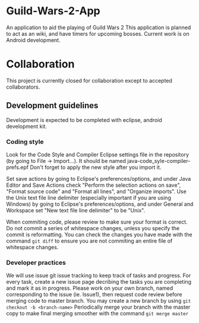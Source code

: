 # Guild-Wars-2-App
An application to aid the playing of Guild Wars 2
This application is planned to act as an wiki, and have timers for upcoming bosses.
Current work is on Android development.

# Collaboration
This project is currently closed for collaboration except to accepted collaborators.

## Development guidelines
Development is expected to be completed with eclipse, android development kit.
### Coding style
Look for the Code Style and Compiler Eclipse settings file in the repository (by going to File -> Import...).
It should be named java-code_syle-compiler-prefs.epf
Don't forget to apply the new style after you import it.

Set save actions by going to Eclipse's preferences/options, and under Java Editor and Save Actions check "Perform the selection actions on save", "Format source code" and "Format all lines", and "Organize imports".
Use the Unix text file line delimiter (especially important if you are using Windows) by going to Eclipse's preferences/options, and under General and Workspace set "New text file line delimiter" to be "Unix".

When commiting code, please review to make sure your format is correct.
Do not commit a series of whitespace changes, unless you specify the commit is reformatting.
You can check the changes you have made with the command `git diff` to ensure you are not commiting an entire file of whitespace changes.

### Developer practices
We will use issue git issue tracking to keep track of tasks and progress.
For every task, create a new issue page decribing the tasks you are completing and mark it as in progress.
Please work on your own branch, named corresponding to the issue (ie. Issue1),
then request code review before merging code to master branch.
You may create a new branch by using `git checkout -b <branch-name>`
Periodically merge your branch with the master copy to make final merging smoother with the command `git merge master`
